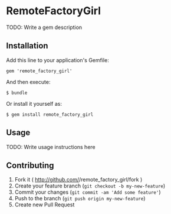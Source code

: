 # RemoteFactoryGirl

TODO: Write a gem description

## Installation

Add this line to your application's Gemfile:

    gem 'remote_factory_girl'

And then execute:

    $ bundle

Or install it yourself as:

    $ gem install remote_factory_girl

## Usage

TODO: Write usage instructions here

## Contributing

1. Fork it ( http://github.com/<my-github-username>/remote_factory_girl/fork )
2. Create your feature branch (`git checkout -b my-new-feature`)
3. Commit your changes (`git commit -am 'Add some feature'`)
4. Push to the branch (`git push origin my-new-feature`)
5. Create new Pull Request
